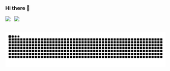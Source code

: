 ### Hi there 👋

<!--
**val213/val213** is a ✨ _special_ ✨ repository because its `README.md` (this file) appears on your GitHub profile.

Here are some ideas to get you started:

- 🔭 I’m currently working on ...
- 🌱 I’m currently learning ...
- 👯 I’m looking to collaborate on ...
- 🤔 I’m looking for help with ...
- 💬 Ask me about ...
- 📫 How to reach me: ...
- 😄 Pronouns: ...
- ⚡ Fun fact: ...
-->

![](https://github-readme-stats.vercel.app/api?username=val213&show_icons=true&icon_color=CE1D2D&text_color=718096&bg_color=ffffff&hide_title=true)
&nbsp;
![](https://github-readme-stats.vercel.app/api/top-langs/?username=val213&layout=compact&hide_border=true&hide_title=true)\
&nbsp;
<!-- ![暗色](https://raw.githubusercontent.com/val213/val213/output/github-contribution-grid-snake-dark.svg) -->
![亮色](https://raw.githubusercontent.com/val213/val213/output/github-contribution-grid-snake.svg)
